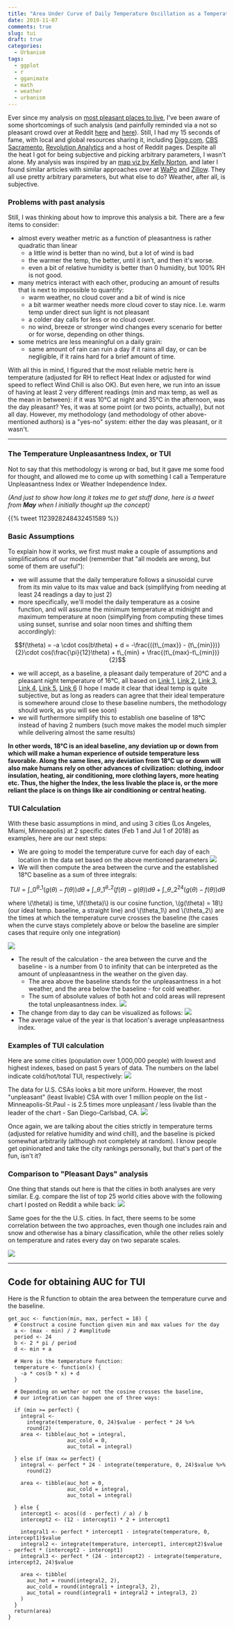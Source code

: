 ```yaml
---
title: "Area Under Curve of Daily Temperature Oscillation as a Temperature Unpleasantness Index"
date: 2019-11-07
comments: true
slug: tui
draft: true
categories:
  - Urbanism
tags:
  - ggplot
  - r
  - gganimate
  - math
  - weather
  - urbanism
---
```


Ever since my analysis on [most pleasant places to live](https://taraskaduk.com/2019/02/18/weather/), I've been aware of some shortcomings of such analysis (and painfully reminded via a not so pleasant crowd over at Reddit [here](https://www.reddit.com/r/dataisbeautiful/comments/bybovm/us_cities_with_most_pleasant_weather_days_in_a/) and [here](https://www.reddit.com/r/dataisbeautiful/comments/byjies/top_25_world_cities_with_most_pleasant_days_in_a/)). Still, I had my 15 seconds of fame, with local and global resources sharing it, including [Digg.com](https://digg.com/2019/top-25-cities-most-pleasant-days-data-viz), [CBS Sacramento](https://sacramento.cbslocal.com/2019/04/30/sacramento-pleasant-weather/), [Revolution Analytics](https://blog.revolutionanalytics.com/2019/03/best-and-worst-weather.html) and a host of Reddit pages.
Despite all the heat I got for being subjective and picking arbitrary parameters, I wasn't alone. My analysis was inspired by an [map viz by Kelly Norton](https://kellegous.com/j/2014/02/03/pleasant-places/), and later I found similar articles with similar approaches over at [WaPo](https://www.washingtonpost.com/news/capital-weather-gang/wp/2018/08/07/the-united-states-of-nice-days-heres-where-and-when-to-find-the-nations-most-frequent-ideal-weather/#comments-wrapper) and [Zillow](https://www.zillow.com/research/pleasant-days-methodology-8513/). They all use pretty arbitrary parameters, but what else to do? Weather, after all, is subjective.

### Problems with past analysis
Still, I was thinking about how to improve this analysis a bit. There are a few items to consider:

- almost every weather metric as a function of pleasantness is rather quadratic than linear
  - a little wind is better than no wind, but a lot of wind is bad
  - the warmer the temp, the better, until it isn't, and then it's worse.
  - even a bit of relative humidity is better than 0 humidity, but 100% RH is not good.
- many metrics interact with each other, producing an amount of results that is next to impossible to quantify:
  - warm weather, no cloud cover and a bit of wind is nice
  - a bit warmer weather needs more cloud cover to stay nice. I.e. warm temp under direct sun light is not pleasant
  - a colder day calls for less or no cloud cover.
  - no wind, breeze or stronger wind changes every scenario for better or for worse, depending on other things.
- some metrics are less meaningful on a daily grain:
  - same amount of rain can ruin a day if it rains all day, or can be negligible, if it rains hard for a brief amount of time.

With all this in mind, I figured that the most reliable metric here is temperature (adjusted for RH to reflect Heat Index or adjusted for wind speed to reflect Wind Chill is also OK). But even here, we run into an issue of having at least 2 very different readings (min and max temp, as well as the mean in between): if it was 10°C at night and 35°C in the afternoon, was the day pleasant? Yes, it was at some point (or two points, actually), but not all day. However, my methodology (and methodology of other above-mentioned authors) is a "yes-no" system: either the day was pleasant, or it wasn't.

---
### The Temperature Unpleasantness Index, or TUI

Not to say that this methodology is wrong or bad, but it gave me some food for thought, and allowed me to come up with something I call a Temperature Unpleasantness Index or Weather Independence Index. 

_(And just to show how long it takes me to get stuff done, here is a tweet from **May** when I initially thought up the concept)_

{{% tweet 1123928248432451589 %}}

### Basic Assumptions

To explain how it works, we first must make a couple of assumptions and simplifications of our model (remember that "all models are wrong, but some of them are useful"):

- we will assume that the daily temperature follows a sinusoidal curve from its min value to its max value and back (simplifying from needing at least 24 readings a day to just 2)
- more specifically, we'll model the daily temperature as a cosine function, and will assume the minimum temperature at midnight and maximum temperature at noon (simplifying from computing these times using sunset, sunrise and solar noon times and shifting them accordingly):

$$f(\theta) = -a \cdot cos(b\theta) + d = -\frac{({t\_{max}} - {t\_{min}})}{2}\cdot cos(\frac{\pi}{12}\theta) + t\_{min} + \frac{(t\_{max}-t\_{min})}{2}$$

- we will accept, as a baseline, a pleasant daily temperature of 20°C and a pleasant night temperature of 16°C, all based on [Link 1](https://health.clevelandclinic.org/what-is-the-ideal-sleeping-temperature-for-my-bedroom/), [Link 2](https://www.sleep.org/articles/temperature-for-sleep/), [Link 3](https://www.huffingtonpost.com.au/2017/11/27/this-is-the-perfect-temperature-for-being-happy-and-social-study-finds_a_23288718/), [Link 4](http://www.city-data.com/forum/general-u-s/54730-what-your-ideal-outdoor-temperature-4.html), [Link 5](https://www.outsideonline.com/1784591/whats-best-temperature-productivity), [Link 6](https://www.reddit.com/r/askscience/comments/ulxdg/what_is_the_ideal_temperature_of_surroundings_for/) (I hope I made it clear that ideal temp is quite subjective, but as long as readers can agree that their ideal temperature is somewhere around close to these baseline numbers, the methodology should work, as you will see soon)
- we will furthermore simplify this to establish one baseline of 18°C instead of having 2 numbers (such move makes the model much simpler while delivering almost the same results)

**In other words, 18°C is an ideal baseline, any deviation up or down from which will make a human experience of outside temperature less favorable. Along the same lines, any deviation from 18°C up or down will also make humans rely on other advances of civilization: clothing, indoor insulation, heating, air conditioning, more clothing layers, more heating etc. Thus, the higher the Index, the less livable the place is, or the more reliant the place is on things like air conditioning or central heating.**

### TUI Calculation

With these basic assumptions in mind, and using 3 cities (Los Angeles, Miami, Minneapolis) at 2 specific dates (Feb 1 and Jul 1 of 2018) as examples, here are our next steps:

- We are going to model the temperature curve for each day of each location in the data set based on the above mentioned parameters
![](1.png)
- We will then compute the area between the curve and the established 18°C baseline as a sum of three integrals:

$$TUI = \int\_{0}^{\theta\_1} (g(\theta) - f(\theta)) d\theta + \int\_{\theta\_1}^{\theta\_2} (f(\theta) - g(\theta)) d\theta + \int\_{\theta\_2}^{24} (g(\theta) - f(\theta)) d\theta$$

where \\(\theta\\) is time, \\(f(\theta)\\) is our cosine function, \\(g(\theta) = 18\\) (our ideal temp. baseline, a straight line) and \\(\theta\_1\\) and \\(\theta\_2\\) are the times at which the temperature curve crosses the baseline (the cases when the curve stays completely above or below the baseline are simpler cases that require only one integration)

![](integral.png)

- The result of the calculation - the area between the curve and the baseline - is a number from 0 to infinity that can be interpreted as the amount of unpleasantness in the weather on the given day.
  - The area above the baseline stands for the unpleasantness in a hot weather, and the area below the baseline - for cold weather.
  - The sum of absolute values of both hot and cold areas will represent the total unpleasantness index.
![](2.png)
- The change from day to day can be visualized as follows:
![](3.gif)
- The average value of the year is that location's average unpleasantness index.

### Examples of TUI calculation

Here are some cities (population over 1,000,000 people) with lowest and highest indexes, based on past 5 years of data. The numbers on the label indicate cold/hot/total TUI, respectively:
![](5.png)

The data for U.S. CSAs looks a bit more uniform. However, the most "unpleasant" (least livable) CSA with over 1 million people on the list - Minneapolis-St.Paul - is 2.5 times more unpleasant / less livable than the leader of the chart - San Diego-Carlsbad, CA.
![](6.png)

Once again, we are talking about the cities strictly in temperature terms (adjusted for relative humidity and wind chill), and the baseline is picked somewhat arbitrarily (although not completely at random). I know people get opinionated and take the city rankings personally, but that's part of the fun, isn't it?

### Comparison to "Pleasant Days" analysis

One thing that stands out here is that the cities in both analyses are very similar. E.g. compare the list of top 25 world cities above with the following chart I posted on Reddit a while back:
![](reddit.jpg)

Same goes for the the U.S. cities. In fact, there seems to be some correlation between the two approaches, even though one includes rain and snow and otherwise has a binary classification, while the other relies solely on temperature and rates every day on two separate scales.

![](7.png)

---

## Code for obtaining AUC for TUI

Here is the R function to obtain the area between the temperature curve and the baseline.

```
get_auc <- function(min, max, perfect = 18) {
  # Construct a cosine function given min and max values for the day
  a <- (max - min) / 2 #amplitude
  period <- 24
  b <- 2 * pi / period
  d <- min + a
  
  # Here is the temperature function:
  temperature <- function(x) {
    -a * cos(b * x) + d
  }
  
  # Depending on wether or not the cosine crosses the baseline,
  # our integration can happen one of three ways:
  
  if (min >= perfect) {
    integral <-
      integrate(temperature, 0, 24)$value - perfect * 24 %>%
      round(2)
    area <- tibble(auc_hot = integral,
                   auc_cold = 0,
                   auc_total = integral)
    
  } else if (max <= perfect) {
    integral <- perfect * 24 - integrate(temperature, 0, 24)$value %>%
      round(2)
    
    area <- tibble(auc_hot = 0,
                   auc_cold = integral,
                   auc_total = integral)
    
  } else {
    intercept1 <- acos((d - perfect) / a) / b
    intercept2 <- (12 - intercept1) * 2 + intercept1
    
    integral1 <- perfect * intercept1 - integrate(temperature, 0, intercept1)$value
    integral2 <- integrate(temperature, intercept1, intercept2)$value - perfect * (intercept2 - intercept1)
    integral3 <- perfect * (24 - intercept2) - integrate(temperature, intercept2, 24)$value
    
    area <- tibble(
      auc_hot = round(integral2, 2),
      auc_cold = round(integral1 + integral3, 2),
      auc_total = round(integral1 + integral2 + integral3, 2)
    )
  }
  return(area)
}
```
